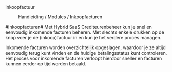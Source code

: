 <properties>
	<page>
		<title>Inkoopfacturen modulebeschrijving</title>
		<id>inkoopfactuur</id>
	</page>
	<menu>
		<position>Handleiding / Modules / Inkoopfacturen</position> 
		<title>Introductie</title>
	</menu>
</properties>

#Inkoopfacturen#
Met Hybrid SaaS Crediteurenbeheer kun je snel en eenvoudig inkomende facturen beheren. Met slechts enkele drukken op de knop voer je de (inkoop)factuur in en kun je het verdere proces managen.

Inkomende facturen worden overzichtelijk opgeslagen, waardoor je ze altijd eenvoudig terug kunt vinden en de huidige betalingsstatus kunt controleren. Het proces voor inkomende facturen verloopt hierdoor sneller en facturen kunnen eerder op tijd worden betaald. 
